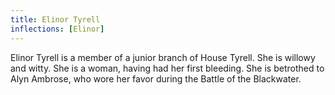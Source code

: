 ```yaml
---
title: Elinor Tyrell
inflections: [Elinor]
---
```


Elinor Tyrell is a member of a junior branch of House Tyrell. She is willowy and witty. She is a woman, having had her first bleeding. She is betrothed to Alyn Ambrose, who wore her favor during the Battle of the Blackwater.


